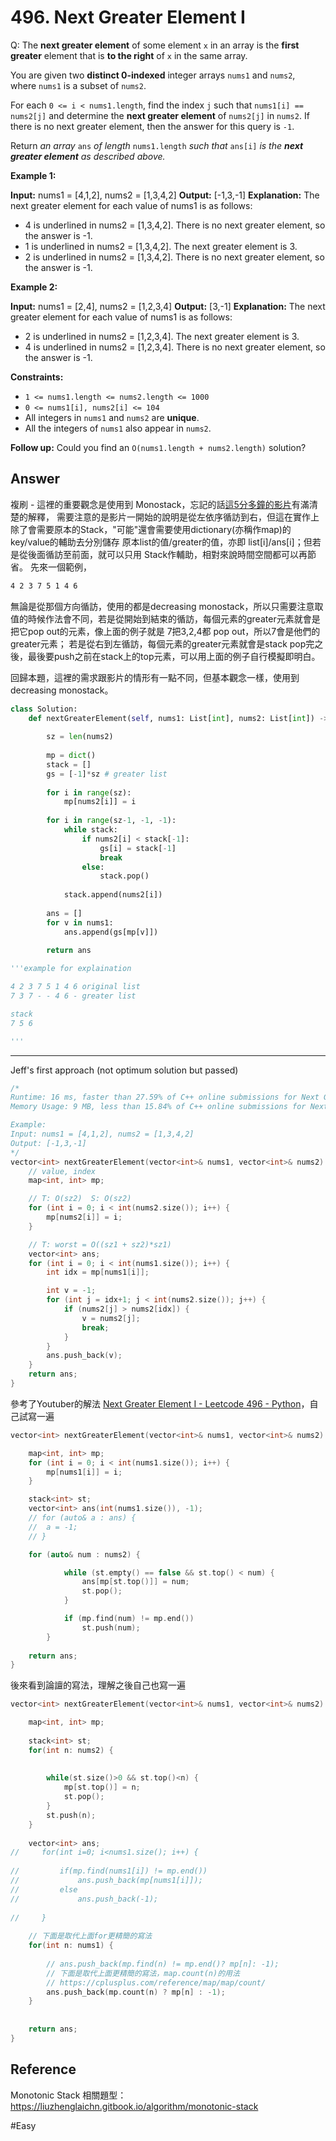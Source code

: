 # 496. Next Greater Element I
Q: The **next greater element** of some element `x` in an array is the **first greater** element that is **to the right** of `x` in the same array.

You are given two **distinct 0-indexed** integer arrays `nums1` and `nums2`, where `nums1` is a subset of `nums2`.

For each `0 <= i < nums1.length`, find the index `j` such that `nums1[i] == nums2[j]` and determine the **next greater element** of `nums2[j]` in `nums2`. If there is no next greater element, then the answer for this query is `-1`.

Return _an array_ `ans` _of length_ `nums1.length` _such that_ `ans[i]` _is the **next greater element** as described above._

**Example 1:**

**Input:** nums1 = [4,1,2], nums2 = [1,3,4,2]
**Output:** [-1,3,-1]
**Explanation:** The next greater element for each value of nums1 is as follows:
- 4 is underlined in nums2 = [1,3,4,2]. There is no next greater element, so the answer is -1.
- 1 is underlined in nums2 = [1,3,4,2]. The next greater element is 3.
- 2 is underlined in nums2 = [1,3,4,2]. There is no next greater element, so the answer is -1.

**Example 2:**

**Input:** nums1 = [2,4], nums2 = [1,2,3,4]
**Output:** [3,-1]
**Explanation:** The next greater element for each value of nums1 is as follows:
- 2 is underlined in nums2 = [1,2,3,4]. The next greater element is 3.
- 4 is underlined in nums2 = [1,2,3,4]. There is no next greater element, so the answer is -1.

**Constraints:**

-   `1 <= nums1.length <= nums2.length <= 1000`
-   `0 <= nums1[i], nums2[i] <= 104`
-   All integers in `nums1` and `nums2` are **unique**.
-   All the integers of `nums1` also appear in `nums2`.

**Follow up:** Could you find an `O(nums1.length + nums2.length)` solution?

## Answer

複刷 - 這裡的重要觀念是使用到 Monostack，忘記的話[這5分多鐘的影片](https://www.youtube.com/watch?v=Dq_ObZwTY_Q)有滿清楚的解釋，
需要注意的是影片一開始的說明是從左依序循訪到右，但這在實作上除了會需要原本的Stack，"可能"還會需要使用dictionary(亦稱作map)的key/value的輔助去分別儲存 原本list的值/greater的值，亦即 list[i]/ans[i]；但若是從後面循訪至前面，就可以只用 Stack作輔助，相對來說時間空間都可以再節省。
先來一個範例，
```txt
4 2 3 7 5 1 4 6
```
無論是從那個方向循訪，使用的都是decreasing monostack，所以只需要注意取值的時候作法會不同，若是從開始到結束的循訪，每個元素的greater元素就會是把它pop out的元素，像上面的例子就是 7把3,2,4都 pop out，所以7會是他們的greater元素；
若是從右到左循訪，每個元素的greater元素就會是stack pop完之後，最後要push之前在stack上的top元素，可以用上面的例子自行模擬即明白。

回歸本題，這裡的需求跟影片的情形有一點不同，但基本觀念一樣，使用到decreasing monostack。

```python 3
class Solution:
    def nextGreaterElement(self, nums1: List[int], nums2: List[int]) -> List[int]:
        
        sz = len(nums2)
        
        mp = dict()
        stack = []
        gs = [-1]*sz # greater list
        
        for i in range(sz):
            mp[nums2[i]] = i
        
        for i in range(sz-1, -1, -1):
            while stack:
                if nums2[i] < stack[-1]:
                    gs[i] = stack[-1]
                    break
                else:
                    stack.pop()
                    
            stack.append(nums2[i])
            
        ans = []
        for v in nums1:
            ans.append(gs[mp[v]])

        return ans        
        
'''example for explaination

4 2 3 7 5 1 4 6 original list
7 3 7 - - 4 6 - greater list

stack
7 5 6 

'''
```

-------------------

Jeff's first approach (not optimum solution but passed)
```cpp
/*
Runtime: 16 ms, faster than 27.59% of C++ online submissions for Next Greater Element I.
Memory Usage: 9 MB, less than 15.84% of C++ online submissions for Next Greater Element I.

Example:
Input: nums1 = [4,1,2], nums2 = [1,3,4,2]
Output: [-1,3,-1]
*/
vector<int> nextGreaterElement(vector<int>& nums1, vector<int>& nums2) {
	// value, index
	map<int, int> mp;

	// T: O(sz2)  S: O(sz2)
	for (int i = 0; i < int(nums2.size()); i++) {
		mp[nums2[i]] = i;
	}

	// T: worst = O((sz1 + sz2)*sz1)
	vector<int> ans;
	for (int i = 0; i < int(nums1.size()); i++) {
		int idx = mp[nums1[i]];

		int v = -1;
		for (int j = idx+1; j < int(nums2.size()); j++) {
			if (nums2[j] > nums2[idx]) {
				v = nums2[j];
				break;
			}
		}
		ans.push_back(v);
	}
	return ans;
}
```


參考了Youtuber的解法 [Next Greater Element I - Leetcode 496 - Python](https://www.youtube.com/watch?v=68a1Dc_qVq4)，自己試寫一遍
```cpp
vector<int> nextGreaterElement(vector<int>& nums1, vector<int>& nums2) {

	map<int, int> mp;
	for (int i = 0; i < int(nums1.size()); i++) {
		mp[nums1[i]] = i;
	}

	stack<int> st;
	vector<int> ans(int(nums1.size()), -1);
	// for (auto& a : ans) {
	// 	a = -1;
	// }

	for (auto& num : nums2) {

			while (st.empty() == false && st.top() < num) {
				ans[mp[st.top()]] = num;
                st.pop();
			}

			if (mp.find(num) != mp.end())
				st.push(num);
		}
	
	return ans;
}
```

後來看到論譠的寫法，理解之後自己也寫一遍
```cpp
vector<int> nextGreaterElement(vector<int>& nums1, vector<int>& nums2) {

	map<int, int> mp;
    
    stack<int> st;
    for(int n: nums2) {
        
        
        while(st.size()>0 && st.top()<n) {
            mp[st.top()] = n;
            st.pop();
        }
        st.push(n);
    }
    
    vector<int> ans;
//     for(int i=0; i<nums1.size(); i++) {
        
//         if(mp.find(nums1[i]) != mp.end())
//             ans.push_back(mp[nums1[i]]);
//         else
//             ans.push_back(-1);
        
//     }
    
	// 下面是取代上面for更精簡的寫法
    for(int n: nums1) {
        
        // ans.push_back(mp.find(n) != mp.end()? mp[n]: -1);
		// 下面是取代上面更精簡的寫法，map.count(n)的用法
		// https://cplusplus.com/reference/map/map/count/
        ans.push_back(mp.count(n) ? mp[n] : -1);
    }
    
    
    return ans;
}
```

## Reference
Monotonic Stack 相關題型：
https://liuzhenglaichn.gitbook.io/algorithm/monotonic-stack

#Easy 